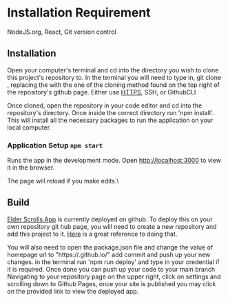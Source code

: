 # Installation Requirement
NodeJS.org,
React, 
Git version control

## Installation
Open your computer's terminal and cd into the directory you wish to clone this project's repository to.
In the terminal you will need to type in, git clone <url>, replacing the <url> with the one of the cloning method found on the top right of the repository's github page.
  Either use
[HTTPS](https://github.com/phihainguyen/Elder-Scrolls-Legend-Card-Collection.git), SSH, or GithubCLI
  
  Once cloned, open the repository in your code editor and cd into the repository's directory.
  Once inside the correct directory run 'npm install'.
  This will install all the necessary packages to run the application on your local computer.
  
### Application Setup `npm start`

Runs the app in the development mode.
Open [http://localhost:3000](http://localhost:3000/) to view it in the browser.

The page will reload if you make edits.\


## Build
[Elder Scrolls App](https://phihainguyen.github.io/Elder-Scrolls-Legend-Card-Collection/) is currently deployed on github.
To deploy this on your own repository git hub page, you will need to create a new repository and add this project to it.
  [Here](https://docs.github.com/en/github/importing-your-projects-to-github/importing-source-code-to-github/adding-an-existing-project-to-github-using-the-command-line) is a great reference to doing that.
  
  You will also need to open the package.json file and change the value of homepage url to "https://<your-username>.github.io/<name-of-your-repository>" 
  add commit and push up your new changes.
  in the terminal run 'npm run deploy' and type in your credential if it is required.
  Once done you can push up your code to your main branch
  Navigating to your repository page on the upper right, click on settings and scrolling down to Github Pages, once your site is published you may click on the provided link to view the deployed app.
  
  
  

